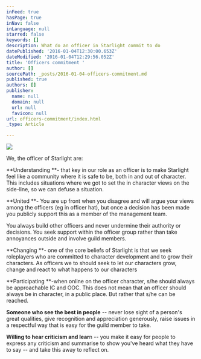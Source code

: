 ```yaml
---
inFeed: true
hasPage: true
inNav: false
inLanguage: null
starred: false
keywords: []
description: What do an officer in Starlight commit to do
datePublished: '2016-01-04T12:30:00.653Z'
dateModified: '2016-01-04T12:29:56.052Z'
title: 'Officers commitment '
author: []
sourcePath: _posts/2016-01-04-officers-commitment.md
published: true
authors: []
publisher:
  name: null
  domain: null
  url: null
  favicon: null
url: officers-commitment/index.html
_type: Article

---
```

![](https://s3-us-west-2.amazonaws.com/the-grid-img/p/65648412f73fcfb34d2b043f73ba9f8e731b6364.jpg)

We, the officer of
Starlight are:

**Understanding **- that key
in our role as an officer is to make Starlight feel like a community where it
is safe to be, both in and out of character. This includes situations where we
got to set the in character views on the side-line, so we can defuse a
situation. 

**United **- You are up
front when you disagree and will argue your views among the officers (eg in
officer hat), but once a decision has been made you publicly support this as a
member of the management team.

You
always build other officers and never undermine their authority or decisions. You seek support within the officer group
rather than take annoyances outside and involve guild members.

**Changing **- one of the
core beliefs of Starlight is that we seek roleplayers who are committed to
character development and to grow their characters. As officers we to should
seek to let our characters grow, change and react to what happens to our
characters 

**Participating **-when online on the officer character, s/he
should always be approachable IC and OOC. This does not mean that an officer
should always be in character, in a public place. But rather that s/he can be
reached. 

**Someone who see the best in people**
-- never lose sight of a person's great qualities, give recognition and
appreciation generously, raise issues in a respectful way that is easy for the
guild member to take.

**Willing to hear
criticism and lear**n -- you make it easy for people to express any criticism and
summarise to show you've heard what they have to say -- and take this away to
reflect on.